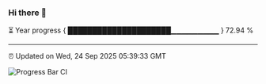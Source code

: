### Hi there 👋

⏳ Year progress { █████████████████████▁▁▁▁▁▁▁▁▁ } 72.94 %

---

⏰ Updated on Wed, 24 Sep 2025 05:39:33 GMT

![Progress Bar CI](https://github.com/IshwaranRudhara/GIT-ACTION/workflows/Progress%20Bar%20CI/badge.svg)
